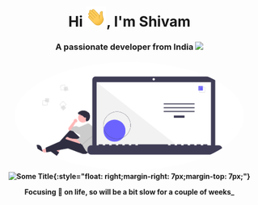 
<h1 align="center">Hi <img src="https://raw.githubusercontent.com/ABSphreak/ABSphreak/master/gifs/Hi.gif" width="40px" />, I'm Shivam</h1>
<h3 align="center">A passionate developer from India <img src="https://media.giphy.com/media/z5i7CdtKqVotB9mz7h/giphy.gif" width="30"> </h3>

<!-- <p align="left"> <img src="https://komarev.com/ghpvc/?username=gargakshit" alt="gargakshit" /> </p> -->
<h4 align="center">

<a href="url"><img src="https://github.com/ShivamChoudhary17/ShivamChoudhary17/blob/main/git_img.png"  width="90%" style="border-radius:50%"></a>
![Some Title](http://placehold.it/image.jpeg){:style="float: right;margin-right: 7px;margin-top: 7px;"} 
 
  Focusing 🎯 on life, so will be a bit slow for a couple of weeks_
</h4>

